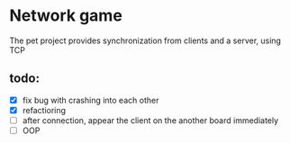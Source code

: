 # Network game
The pet project provides synchronization from clients and a server, using TCP

## todo:
- [x] fix bug with crashing into each other
- [x] refactioring
- [ ] after connection, appear the client on the another board immediately
- [ ] OOP
